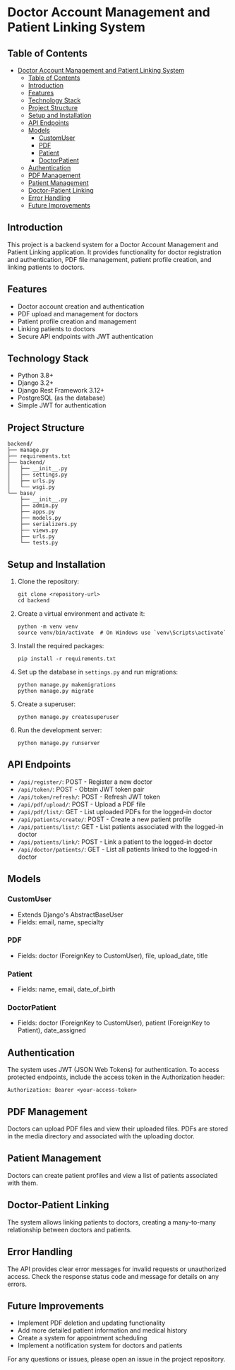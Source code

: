 # Doctor Account Management and Patient Linking System

## Table of Contents
- [Doctor Account Management and Patient Linking System](#doctor-account-management-and-patient-linking-system)
  - [Table of Contents](#table-of-contents)
  - [Introduction](#introduction)
  - [Features](#features)
  - [Technology Stack](#technology-stack)
  - [Project Structure](#project-structure)
  - [Setup and Installation](#setup-and-installation)
  - [API Endpoints](#api-endpoints)
  - [Models](#models)
    - [CustomUser](#customuser)
    - [PDF](#pdf)
    - [Patient](#patient)
    - [DoctorPatient](#doctorpatient)
  - [Authentication](#authentication)
  - [PDF Management](#pdf-management)
  - [Patient Management](#patient-management)
  - [Doctor-Patient Linking](#doctor-patient-linking)
  - [Error Handling](#error-handling)
  - [Future Improvements](#future-improvements)

## Introduction

This project is a backend system for a Doctor Account Management and Patient Linking application. It provides functionality for doctor registration and authentication, PDF file management, patient profile creation, and linking patients to doctors.

## Features

- Doctor account creation and authentication
- PDF upload and management for doctors
- Patient profile creation and management
- Linking patients to doctors
- Secure API endpoints with JWT authentication

## Technology Stack

- Python 3.8+
- Django 3.2+
- Django Rest Framework 3.12+
- PostgreSQL (as the database)
- Simple JWT for authentication

## Project Structure

```
backend/
├── manage.py
├── requirements.txt
├── backend/
│   ├── __init__.py
│   ├── settings.py
│   ├── urls.py
│   └── wsgi.py
└── base/
    ├── __init__.py
    ├── admin.py
    ├── apps.py
    ├── models.py
    ├── serializers.py
    ├── views.py
    ├── urls.py
    └── tests.py
```

## Setup and Installation

1. Clone the repository:
   ```
   git clone <repository-url>
   cd backend
   ```

2. Create a virtual environment and activate it:
   ```
   python -m venv venv
   source venv/bin/activate  # On Windows use `venv\Scripts\activate`
   ```

3. Install the required packages:
   ```
   pip install -r requirements.txt
   ```

4. Set up the database in `settings.py` and run migrations:
   ```
   python manage.py makemigrations
   python manage.py migrate
   ```

5. Create a superuser:
   ```
   python manage.py createsuperuser
   ```

6. Run the development server:
   ```
   python manage.py runserver
   ```

## API Endpoints

- `/api/register/`: POST - Register a new doctor
- `/api/token/`: POST - Obtain JWT token pair
- `/api/token/refresh/`: POST - Refresh JWT token
- `/api/pdf/upload/`: POST - Upload a PDF file
- `/api/pdf/list/`: GET - List uploaded PDFs for the logged-in doctor
- `/api/patients/create/`: POST - Create a new patient profile
- `/api/patients/list/`: GET - List patients associated with the logged-in doctor
- `/api/patients/link/`: POST - Link a patient to the logged-in doctor
- `/api/doctor/patients/`: GET - List all patients linked to the logged-in doctor

## Models

### CustomUser
- Extends Django's AbstractBaseUser
- Fields: email, name, specialty

### PDF
- Fields: doctor (ForeignKey to CustomUser), file, upload_date, title

### Patient
- Fields: name, email, date_of_birth

### DoctorPatient
- Fields: doctor (ForeignKey to CustomUser), patient (ForeignKey to Patient), date_assigned

## Authentication

The system uses JWT (JSON Web Tokens) for authentication. To access protected endpoints, include the access token in the Authorization header:

```
Authorization: Bearer <your-access-token>
```

## PDF Management

Doctors can upload PDF files and view their uploaded files. PDFs are stored in the media directory and associated with the uploading doctor.

## Patient Management

Doctors can create patient profiles and view a list of patients associated with them.

## Doctor-Patient Linking

The system allows linking patients to doctors, creating a many-to-many relationship between doctors and patients.

## Error Handling

The API provides clear error messages for invalid requests or unauthorized access. Check the response status code and message for details on any errors.

## Future Improvements

- Implement PDF deletion and updating functionality
- Add more detailed patient information and medical history
- Create a system for appointment scheduling
- Implement a notification system for doctors and patients

For any questions or issues, please open an issue in the project repository.
